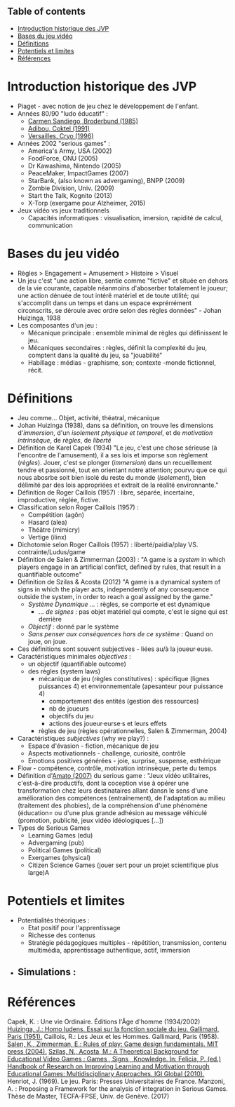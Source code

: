 ## Table of contents
<!-- vim-markdown-toc GFM -->

* [Introduction historique des JVP](#introduction-historique-des-jvp)
* [Bases du jeu vidéo](#bases-du-jeu-vidéo)
* [Définitions](#définitions)
* [Potentiels et limites](#potentiels-et-limites)
* [Références](#références)

<!-- vim-markdown-toc -->

# Introduction historique des JVP

- Piaget - avec notion de jeu chez le développement de l'enfant.
- Années 80/90 "ludo éducatif" : 
    - [Carmen Sandiego, Broderbund (1985)](https://carmensandiego.fandom.com/wiki/Carmen_Sandiego)
    - [Adibou, Coktel (1991)](https://en.wikipedia.org/wiki/Adibou)
    - [Versailles, Cryo (1996)](https://fr.wikipedia.org/wiki/Versailles_1685_:_Complot_%C3%A0_la_cour_du_Roi_Soleil)
- Années 2002 "serious games" : 
    -  America's Army, USA (2002)
    - FoodForce, ONU (2005)
    - Dr Kawashima, Nintendo (2005)
    - PeaceMaker, ImpactGames (2007)
    - StarBank, (also known as advergaming), BNPP (2009)
    - Zombie Division, Univ. (2009)
    - Start the Talk, Kognito (2013)
    - X-Torp (exergame pour Alzheimer, 2015)
- Jeux vidéo vs jeux traditionnels
    - Capacités informatiques : visualisation, imersion, rapidité de calcul, communication

# Bases du jeu vidéo

- Règles > Engagement = Amusement > Histoire > Visuel
- Un jeu c'est "une action libre, sentie comme "fictive" et située en dehors de la vie courante, capable néanmoins d'aboserber totalement le joueur; une action dénuée de tout intérê matériel et de toute utilité; qui s'accomplit dans un temps et dans un espace exprérrément circonscrits, se déroule avec ordre selon des règles données" - Johan Huizinga, 1938
- Les composantes d'un jeu :
    - Mécanique principale : ensemble minimal de règles qui définissent le jeu.
    - Mécaniques secondaires : règles, définit la complexité du jeu, comptent dans la qualité du jeu, sa "jouabilité"
    - Habillage : médias - graphisme, son; contexte -monde fictionnel, récit.

# Définitions

- Jeu comme... Objet, activité, théatral, mécanique
- Johan Huizinga (1938), dans sa définition, on trouve les dimensions d'*immersion*, d'un *isolement physique et temporel*, et de *motivation intrinsèque*, de *règles*, de *liberté*
- Définition de Karel Capek (1934) "Le jeu, c'est une chose sérieuse (à l'encontre de l'amusement), il a ses lois et imporse son règlement (*règles*). Jouer, c'est se plonger (*immersion*) dans un recueillement tendre et passionné, tout en orientant notre attention; pourvu que ce qui nous abosrbe soit bien isolé du reste du monde (*isolement*), bien délimité par des lois appropriées et extrait de la réalité environnante."
- Définition de Roger Caillois (1957) : libre, séparée, incertaine, improductive, réglée, fictive.
- Classification selon Roger Caillois (1957) :
    - Compétition (agôn)
    - Hasard (alea)
    - Théâtre (mimicry)
    - Vertige (ilinx)
- Dichotomie selon Roger Caillois (1957) : liberté/paidia/play VS. contrainte/Ludus/game
- Définition de Salen & Zimmerman (2003) : "A game is a *system* in which players engage in an artificial conflict, defined by rules, that result in a quantifiable outcome"
- Définition de Szilas & Acosta (2012) "A game is a dynamical system of signs in which the player acts, independently of any consequence outside the system, in order to reach a goal assigned by the game."
    - *Système Dynamique ...* : règles, se comporte et est dynamique
        - *... de signes* : pas objet matériel qui compte, c'est le signe qui est derrière
    - *Objectif* : donné par le système
    - *Sans penser aux conséquences hors de ce système* : Quand on joue, on joue.
- Ces définitions sont souvent subjectives - liées au/à la joueur·euse.
- Caractéristiques minimales *objectives* :
    - un objectif (quantifiable outcome)
    - des règles (system laws)
        - mécanique de jeu (règles constitutives) : spécifique (lignes puissances 4) et environnementale (apesanteur pour puissance 4)
            - comportement des entités (gestion des ressources)
            - nb de joueurs
            - objectifs du jeu
            - actions des joueur·eurse·s et leurs effets
        - règles de jeu (règles opérationnelles, Salen & Zimmerman, 2004)
- Caractéristiques *subjectives* (why we play?) :
    - Espace d'évasion - fiction, mécanique de jeu
    - Aspects motivationnels - challenge, curiosité, contrôle
    - Emotions positives générées - joie, surprise, suspense, esthérique
- Flow - compétence, contrôle, motivation intrinsèque, perte du temps
- Définition d'[Amato (2007)](http://www.omnsh.org/ressources/422/vers-une-instrumentalisation-communicationnelle-des-jeux-video-quelles-formes-de) du serious game : "Jeux vidéo utilitaires, c'est-à-dire productifs, dont la coception vise à opérer une transformation chez leurs destinataires allant dansn le sens d'une amélioration des compétences (entraînement), de l'adaptation au milieu (traitement des phobies), de la compréhension d'une phénomène (éducation= ou d'une plus grande adhésion au message véhiculé (promotion, publicité, jeux vidéo idéologiques [...])
- Types de Serious Games
    - Learning Games (edu)
    - Advergaming (pub)
    - Political Games (political)
    - Exergames (physical)
    - Citizen Science Games (jouer sert pour un projet scientifique plus large)A

# Potentiels et limites

- Potentialités théoriques : 
    - Etat positif pour l'apprentissage
    - Richesse des contenus
    - Stratégie pédagogiques multiples - répétition, transmission, contenu multimédia, apprentissage authentique, actif, immersion
- Simulations :
    - 

# Références

Capek, K. : Une vie Ordinaire. Éditions l'Âge d'homme (1934/2002)
[Huizinga, J.: Homo ludens. Essai sur la fonction sociale du jeu. Gallimard, Paris (1951).](https://www.amazon.fr/Homo-ludens-Johan-Huizinga/dp/2070712796)
Caillois, R.: Les Jeux et les Hommes. Gallimard, Paris (1958).
[Salen, K., Zimmerman, E.: Rules of play: Game design fundamentals. MIT press (2004).](https://www.amazon.fr/Rules-Play-Game-Design-Fundamentals/dp/0262240459/ref=sr_1_15?__mk_fr_FR=%C3%85M%C3%85%C5%BD%C3%95%C3%91&crid=2A9SHN7B0QWAT&keywords=salen+and+zimmerman+rules+of+play&qid=1665334022&qu=eyJxc2MiOiIwLjc3IiwicXNhIjoiMC4wMCIsInFzcCI6IjAuMDAifQ%3D%3D&sprefix=salen+and+zimmerman+rules+of+play%2Caps%2C91&sr=8-15)
[Szilas, N., Acosta, M.: A Theoretical Background for Educational Video Games : Games , Signs , Knowledge. In: Felicia, P. (ed.) Handbook of Research on Improving Learning and Motivation through Educational Games: Multidisciplinary Approaches. IGI Global (2010).](https://www.igi-global.com/chapter/theoretical-background-educational-video-games/52497)
Henriot, J. (1969). Le jeu. Paris: Presses Universitaires de France.
Manzoni, A. : Proposing a Framework for the analysis of integration in Serious Games. Thèse de Master, TECFA-FPSE, Univ. de Genève. (2017)
